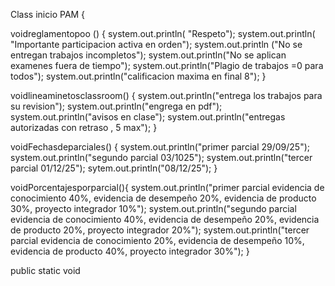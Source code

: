 Class inicio PAM { 

voidreglamentopoo () {
system.out.println( "Respeto");
system.out.println( "Importante participacion activa en orden");
system.out.println ("No se entregan trabajos incompletos");
system.out.println("No se aplican examenes fuera de tiempo");
system.out.println("Plagio de trabajos =0 para todos");
system.out.println("calificacion maxima en final 8");
}

voidlineaminetosclassroom() {
system.out.println("entrega los trabajos para su revision");
system.out.println("engrega en pdf");
system.out.println("avisos en clase");
system.out.println("entregas autorizadas con retraso , 5 max");
}

voidFechasdeparciales() {
system.out.println("primer parcial 29/09/25");
system.out.println("segundo parcial 03/1025");
system.out.println("tercer parcial 01/12/25");
sytem.out.println("08/12/25");
}

voidPorcentajesporparcial(){
system.out.println("primer parcial evidencia de conocimiento 40%, evidencia de desempeño 20%, evidencia de producto 30%, proyecto integrador 10%");
system.out.println("segundo parcial evidencia de conocimiento 40%, evidencia de desempeño 20%, evidencia de producto 20%, proyecto integrador 20%");
system.out.println("tercer parcial evidencia de conocimiento 20%, evidencia de desempeño 10%, evidencia de producto 40%, proyecto integrador 30%");
}

public static void


